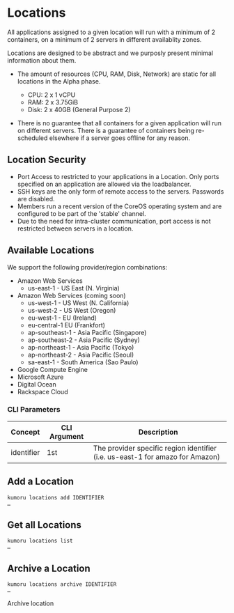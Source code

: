 # Locations

All applications assigned to a given location will run with a minimum of 2 containers, on a minimum of 2 servers in different availablity zones.

Locations are designed to be abstract and we purposly present minimal information about them.

- The amount of resources (CPU, RAM, Disk, Network) are static for all locations in the Alpha phase.
    - CPU: 2 x 1 vCPU
    - RAM: 2 x 3.75GiB
    - Disk: 2 x 40GB (General Purpose 2)

- There is no guarantee that all containers for a given application will run on different servers. There is a guarantee of containers being re-scheduled elsewhere if a server goes offline for any reason.

## Location Security

 - Port Access to restricted to your applications in a Location. Only ports specified on an application are allowed via the loadbalancer.
 - SSH keys are the only form of remote access to the servers. Passwords are disabled.
 - Members run a recent version of the CoreOS operating system and are configured to be part of the 'stable' channel.
 - Due to the need for intra-cluster communication, port access is not restricted between servers in a location.

## Available Locations

We support the following provider/region combinations:

- Amazon Web Services
    - us-east-1 - US East (N. Virginia)
- Amazon Web Services (coming soon)
    - us-west-1 - US West (N. California)
    - us-west-2 - US West (Oregon)
    - eu-west-1 - EU (Ireland)
    - eu-central-1 EU (Frankfort)
    - ap-southeast-1 - Asia Pacific (Singapore)
    - ap-southeast-2 - Asia Pacific (Sydney)
    - ap-northeast-1 - Asia Pacific (Tokyo)
    - ap-northeast-2 - Asia Pacific (Seoul)
    - sa-east-1 - South America (Sao Paulo)
- Google Compute Engine
- Microsoft Azure
- Digital Ocean
- Rackspace Cloud

### CLI Parameters
Concept | CLI Argument | Description
------- | ---------- | -----------
identifier | 1st  | The provider specific region identifier (i.e. us-east-1 for amazo for Amazon)

## Add a Location

```shell
kumoru locations add IDENTIFIER
…
```

## Get all Locations

```shell
kumoru locations list
…
```

## Archive a Location

```shell
kumoru locations archive IDENTIFIER
…
```
Archive location

